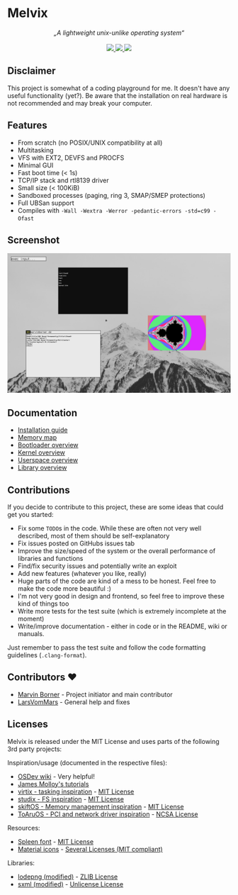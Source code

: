 # Melvix

<p align="center">
    <i>„A lightweight unix-unlike operating system“</i>
    <br><br>
    <a href="https://github.com/marvinborner/Melvix/actions?query=workflow%3A%22Lint,+build,+test,+release%22" target="_blank">
        <img src="https://img.shields.io/github/workflow/status/marvinborner/Melvix/lint,%20build,%20test,%20release?style=for-the-badge" />
    </a>
    <a href="https://app.codacy.com/gh/marvinborner/Melvix/dashboard" target="_blank">
        <img src="https://img.shields.io/codacy/grade/e68699c7f9314476a52acf9819a0a386/dev?style=for-the-badge" />
    </a>
    <a href="https://www.buymeacoffee.com/marvinborner" target="_blank">
        <img src="https://img.shields.io/static/v1?label=Support&message=buymeacoffee&color=brightgreen&style=for-the-badge" />
    </a>
</p>

## Disclaimer

This project is somewhat of a coding playground for me. It doesn't have any useful functionality (yet?). Be aware that the installation on real hardware is not recommended and may break your computer.

## Features

-   From scratch (no POSIX/UNIX compatibility at all)
-   Multitasking
-   VFS with EXT2, DEVFS and PROCFS
-   Minimal GUI
-   Fast boot time (< 1s)
-   TCP/IP stack and rtl8139 driver
-   Small size (< 100KiB)
-   Sandboxed processes (paging, ring 3, SMAP/SMEP protections)
-   Full UBSan support
-   Compiles with `-Wall -Wextra -Werror -pedantic-errors -std=c99 -Ofast`

## Screenshot

![Melvix screenshot](screenshot.png?raw=true "Screenshot")

## Documentation

-   [Installation guide](docs/INSTALL.md)
-   [Memory map](docs/MMAP.md)
-   [Bootloader overview](boot/README.md)
-   [Kernel overview](kernel/README.md)
-   [Userspace overview](apps/README.md)
-   [Library overview](libs/README.md)

## Contributions

If you decide to contribute to this project, these are some ideas that could get you started:

-   Fix some `TODO`s in the code. While these are often not very well described, most of them should be self-explanatory
-   Fix issues posted on GitHubs issues tab
-   Improve the size/speed of the system or the overall performance of libraries and functions
-   Find/fix security issues and potentially write an exploit
-   Add new features (whatever you like, really)
-   Huge parts of the code are kind of a mess to be honest. Feel free to make the code more beautiful :)
-   I'm not very good in design and frontend, so feel free to improve these kind of things too
-   Write more tests for the test suite (which is extremely incomplete at the moment)
-   Write/improve documentation - either in code or in the README, wiki or manuals.

Just remember to pass the test suite and follow the code formatting guidelines (`.clang-format`).

## Contributors :heart:

-   [Marvin Borner](https://github.com/marvinborner/) - Project initiator and main contributor
-   [LarsVomMars](https://github.com/LarsVomMars/) - General help and fixes

## Licenses

Melvix is released under the MIT License and uses parts of the following 3rd party projects:

Inspiration/usage (documented in the respective files):

-   [OSDev wiki](https://wiki.osdev.org) - Very helpful!
-   [James Molloy's tutorials](http://jamesmolloy.co.uk/tutorial_html/)
-   [virtix - tasking inspiration](https://github.com/16Bitt/virtix/) - [MIT License](https://github.com/16Bitt/virtix/blob/85a3c58f3d3b8932354e85a996a79c377139c201/LICENSE)
-   [studix - FS inspiration](https://github.com/orodley/studix) - [MIT License](https://github.com/orodley/studix/blob/d1b1d006010120551df58ff3faaf97484dfa9806/LICENSE)
-   [skiftOS - Memory management inspiration](https://github.com/skiftOS/skift) - [MIT License](https://github.com/skiftOS/skift/blob/ea0e1cf0d7b07302370fc1519be2e072a4cad70c/license.md)
-   [ToAruOS - PCI and network driver inspiration](https://github.com/klange/toaruos) - [NCSA License](https://github.com/klange/toaruos/blob/351d5d38f22b570459931475d36468bf4e37f45a/LICENSE)

Resources:

-   [Spleen font](https://github.com/fcambus/spleen) - [MIT License](https://github.com/fcambus/spleen/blob/5759e9abb130b89ba192edc5324b12ef07b7dad3/LICENSE)
-   [Material icons](https://github.com/Templarian/MaterialDesign/) - [Several Licenses (MIT compliant)](https://github.com/Templarian/MaterialDesign/blob/5772b5e293352e7feed316c4ab6bde3ba572959e/LICENSE)

Libraries:

-   [lodepng (modified)](https://github.com/lvandeve/lodepng) - [ZLIB License](https://github.com/lvandeve/lodepng/blob/7fdcc96a5e5864eee72911c3ca79b1d9f0d12292/LICENSE)
-   [sxml (modified)](https://github.com/capmar/sxml) - [Unlicense License](https://github.com/capmar/sxml/blob/91176b4c62ef7c6342804e02fc440b2e82326469/UNLICENSE)
